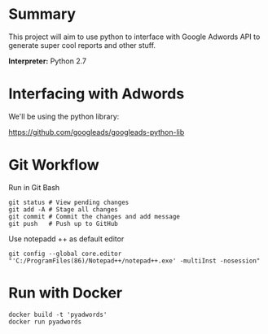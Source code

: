 # Summary
This project will aim to use python to interface with Google Adwords API to generate super cool reports and other stuff.

**Interpreter:** Python 2.7

# Interfacing with Adwords

We'll be using the python library:

https://github.com/googleads/googleads-python-lib

# Git Workflow
Run in Git Bash
```
git status # View pending changes
git add -A # Stage all changes
git commit # Commit the changes and add message
git push   # Push up to GitHub
```
Use notepadd ++ as default editor
```
git config --global core.editor "'C:/ProgramFiles(86)/Notepad++/notepad++.exe' -multiInst -nosession"
```
# Run with Docker

```
docker build -t 'pyadwords'
docker run pyadwords
```

